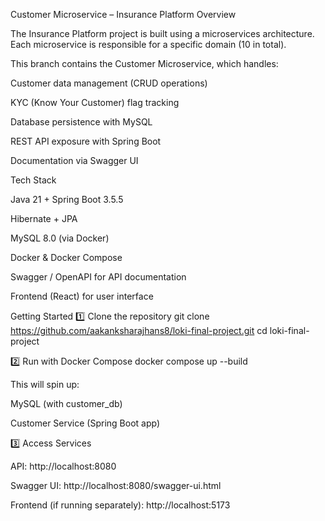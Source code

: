 Customer Microservice – Insurance Platform
 Overview

The Insurance Platform project is built using a microservices architecture.
Each microservice is responsible for a specific domain (10 in total).

This branch contains the Customer Microservice, which handles:

Customer data management (CRUD operations)

KYC (Know Your Customer) flag tracking

Database persistence with MySQL

REST API exposure with Spring Boot

Documentation via Swagger UI

 Tech Stack

Java 21 + Spring Boot 3.5.5

Hibernate + JPA

MySQL 8.0 (via Docker)

Docker & Docker Compose

Swagger / OpenAPI for API documentation

Frontend (React) for user interface

 Getting Started
1️⃣ Clone the repository
git clone https://github.com/aakanksharajhans8/loki-final-project.git
cd loki-final-project

2️⃣ Run with Docker Compose
docker compose up --build


This will spin up:

MySQL (with customer_db)

Customer Service (Spring Boot app)

3️⃣ Access Services

API: http://localhost:8080

Swagger UI: http://localhost:8080/swagger-ui.html

Frontend (if running separately): http://localhost:5173
